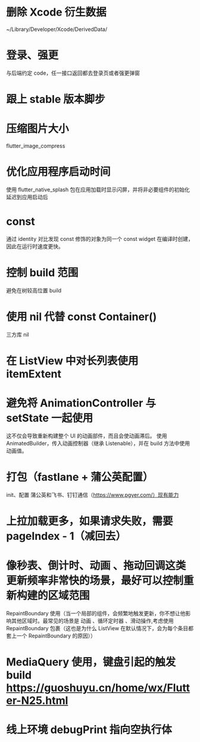# 删除 Xcode 衍生数据
~/Library/Developer/Xcode/DerivedData/

# 登录、强更
与后端约定 code，任一接口返回都去登录页或者强更弹窗

# 跟上 stable 版本脚步

# 压缩图片大小
flutter_image_compress 

# 优化应用程序启动时间
使用 flutter_native_splash 包在应用加载时显示闪屏，并将非必要组件的初始化延迟到应用启动后

# const
通过 identity 对比发现 const 修饰的对象为同一个
const widget 在编译时创建，因此在运行时速度更快。


# 控制 build 范围
避免在树较高位置 build

# 使用 nil 代替 const Container()
三方库 nil

# 在 ListView 中对长列表使用 itemExtent

# 避免将 AnimationController 与 setState 一起使用
这不仅会导致重新构建整个 UI 的动画部件，而且会使动画滞后。
使用 AnimatedBuilder，传入动画控制器（继承 Listenable），并在 build 方法中使用动画值。

# 打包（fastlane + 蒲公英配置）
init、配置
蒲公英和飞书、钉钉通信（https://www.pgyer.com/）现有能力

# 上拉加载更多，如果请求失败，需要 pageIndex - 1（减回去）

# 像秒表、倒计时、动画 、拖动回调这类更新频率非常快的场景，最好可以控制重新构建的区域范围
RepaintBoundary 使用（当一个局部的组件，会频繁地触发更新，你不想让他影响其他区域时。最常见的场景是 动画 、循环定时器 、滑动操作,考虑使用 RepaintBoundary 包裹（这也是为什么 ListView 在默认情况下，会为每个条目都套上一个 RepaintBoundary 的原因））

# MediaQuery 使用，键盘引起的触发 build https://guoshuyu.cn/home/wx/Flutter-N25.html

# 线上环境 debugPrint 指向空执行体


